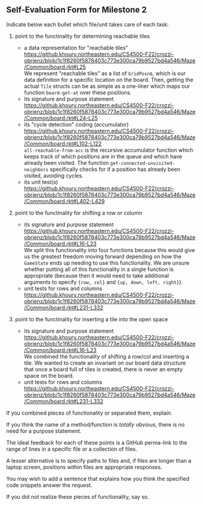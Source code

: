 ## Self-Evaluation Form for Milestone 2

Indicate below each bullet which file/unit takes care of each task:

1. point to the functinality for determining reachable tiles 

   - a data representation for "reachable tiles"   
      https://github.khoury.northeastern.edu/CS4500-F22/crozzi-obrienz/blob/1c1f8260f5878403c773e300ca79b9527bd4a546/Maze/Common/board.rkt#L25  
      We represent "reachable tiles" as a list of `GridPosn`s, which is our data definition for a specific location on the board. Then, getting the actual `Tile` structs can be as simple as a one-liner which maps our function `board-get-at` over these positions.
   - its signature and purpose statement  
      https://github.khoury.northeastern.edu/CS4500-F22/crozzi-obrienz/blob/1c1f8260f5878403c773e300ca79b9527bd4a546/Maze/Common/board.rkt#L24-L25  
   - its "cycle detection" coding (accumulator)  
      https://github.khoury.northeastern.edu/CS4500-F22/crozzi-obrienz/blob/1c1f8260f5878403c773e300ca79b9527bd4a546/Maze/Common/board.rkt#L102-L122  
      `all-reachable-from-acc` is the recursive accumulator function which keeps track of which positions are in the queue and which have already been visited. The function `get-connected-unvisited-neighbors` specifically checks for if a position has already been visited, avoiding cycles.
   - its unit test(s)  
      https://github.khoury.northeastern.edu/CS4500-F22/crozzi-obrienz/blob/1c1f8260f5878403c773e300ca79b9527bd4a546/Maze/Common/board.rkt#L402-L429  


2. point to the functinality for shifting a row or column 

   - its signature and purpose statement  
      https://github.khoury.northeastern.edu/CS4500-F22/crozzi-obrienz/blob/1c1f8260f5878403c773e300ca79b9527bd4a546/Maze/Common/board.rkt#L16-L23  
      We split this functionality into four functions because this would give us the greatest freedom moving forward depending on how the `GameState` ends up needing to use this functionality. We are unsure whether putting all of this functionality in a single function is appropriate (because then it would need to take additional arguments to specify `{row, col}` and `{up, down, left, right}`).
   - unit tests for rows and columns  
      https://github.khoury.northeastern.edu/CS4500-F22/crozzi-obrienz/blob/1c1f8260f5878403c773e300ca79b9527bd4a546/Maze/Common/board.rkt#L231-L332  

3. point to the functinality for inserting a tile into the open space

   - its signature and purpose statement  
      https://github.khoury.northeastern.edu/CS4500-F22/crozzi-obrienz/blob/1c1f8260f5878403c773e300ca79b9527bd4a546/Maze/Common/board.rkt#L16-L23  
      We combined the functionality of shifting a row/col and inserting a tile. We wanted to create an invariant on our board data structure that once a board full of tiles is created, there is never an empty space on the board.
   - unit tests for rows and columns  
      https://github.khoury.northeastern.edu/CS4500-F22/crozzi-obrienz/blob/1c1f8260f5878403c773e300ca79b9527bd4a546/Maze/Common/board.rkt#L231-L332  


If you combined pieces of functionality or separated them, explain.

If you think the name of a method/function is _totally obvious_,
there is no need for a purpose statement. 

The ideal feedback for each of these points is a GitHub
perma-link to the range of lines in a specific file or a collection of
files.

A lesser alternative is to specify paths to files and, if files are
longer than a laptop screen, positions within files are appropriate
responses.

You may wish to add a sentence that explains how you think the
specified code snippets answer the request.

If you did *not* realize these pieces of functionality, say so.

